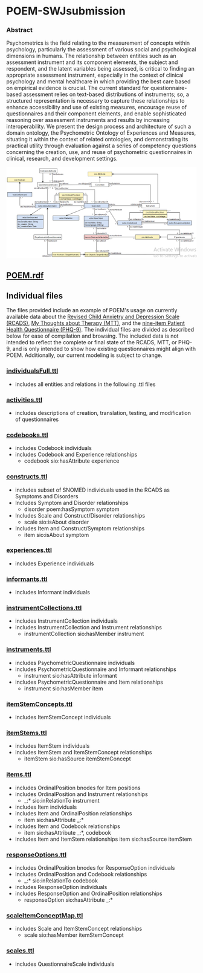 # POEM-SWJsubmission

### Abstract
Psychometrics is the field relating to the measurement of concepts within psychology, particularly the assessment of
various social and psychological dimensions in humans. The relationship between entities such as an assessment instrument and its component elements, the subject and respondent, and the latent variables being assessed, is critical to finding an appropriate assessment instrument, especially in the context of clinical psychology and mental healthcare in which providing the best care based on empirical evidence is crucial. The current standard for questionnaire-based assessment relies on text-based distributions of instruments; so, a structured representation is necessary to capture these relationships to enhance accessibility and use of existing measures, encourage reuse of questionnaires and their component elements, and enable sophisticated reasoning over assessment instruments and results by increasing interoperability. We present the design process and architecture of such a domain ontology, the Psychometric Ontology of Experiences and Measures, situating it within the context of related ontologies, and demonstrating its practical utility through evaluation against a series of competency questions concerning the creation, use, and reuse of psychometric questionnaires in clinical, research, and development settings.

![](https://raw.githubusercontent.com/tetherless-world/POEM/refs/heads/main/images/POEM_uml2.0.PNG)

## [POEM.rdf](POEM.rdf)


## Individual files
The files provided include an example of POEM's usage on currently available data about the [Revised Child Anxietry and Depression Scale (RCADS)](https://rcads.ucla.edu/), [My Thoughts about Therapy (MTT)](https://www.childfirst.ucla.edu/resources/), and the [nine-item Patient Health Questionnaire (PHQ-9)](https://www.apa.org/depression-guideline/patient-health-questionnaire.pdf). The individual files are divided as described below for ease of compilation and browsing. The included data is not intended to reflect the complete or final state of the RCADS, MTT, or PHQ-9, and is only intended to show how existing questionnaires might align with POEM. Additionally, our current modeling is subject to change.

### [individualsFull.ttl](individualsFull.ttl)
- includes all entities and relations in the following .ttl files

### [activities.ttl](individuals/activities.ttl) 
- includes descriptions of creation, translation, testing, and modification of questionnaires

### [codebooks.ttl](individuals/codebooks.ttl)
- includes Codebook individuals
- includes Codebook and Experience relationships
  - codebook sio:hasAttribute experience
 
### [constructs.ttl](individuals/constructs.ttl)
- includes subset of SNOMED individuals used in the RCADS as Symptoms and Disorders
- Includes Symptom and Disorder relationships
  - disorder poem:hasSymptom symptom
- Includes Scale and Construct/Disorder relationships
  - scale sio:isAbout disorder
- Includes Item and Construct/Symptom relationships
  - item sio:isAbout symptom

### [experiences.ttl](individuals/experiences.ttl)
- includes Experience individuals

### [informants.ttl](individuals/informants.ttl)
- includes Informant individuals

### [instrumentCollections.ttl](individuals/instrumentCollections.ttl)
- includes InstrumentCollection individuals
- includes InstrumentCollection and Instrument relationships
  - instrumentCollection sio:hasMember instrument

### [instruments.ttl](individuals/instruments.ttl)
- includes PsychometricQuestionnaire individuals
- includes PsychometricQuestionnaire and Informant relationships
  - instrument sio:hasAttribute informant
- includes PsychometricQuestionnaire and Item relationships
  - instrument sio:hasMember item

### [itemStemConcepts.ttl](individuals/itemStemConcepts.ttl)
- includes ItemStemConcept individuals

### [itemStems.ttl](individuals/itemStems.ttl)
- includes ItemStem individuals
- includes ItemStem and ItemStemConcept relationships
  - itemStem sio:hasSource itemStemConcept

### [items.ttl](individuals/items.ttl)
- includes OrdinalPosition bnodes for Item positions
- includes OrdinalPosition and Instrument relationships
  - _:* sio:inRelationTo instrument
- includes Item individuals
- includes Item and OrdinalPosition relationships
  - item sio:hasAttribute _:*
- includes Item and Codebook relationships
  - item sio:hasAttribute _:*, codebook
- includes Item and ItemStem relationships
   item sio:hasSource itemStem

### [responseOptions.ttl](individuals/responseOptions.ttl)
- includes OrdinalPosition bnodes for ResponseOption individuals
- includes OrdinalPosition and Codebook relationships
  - _:* sio:inRelationTo codebook
- includes ResponseOption individuals
- includes ResponseOption and OrdinalPosition relationships
  - responseOption sio:hasAttribute _:*

### [scaleItemConceptMap.ttl](individuals/scaleItemConceptMap.ttl)
- includes Scale and ItemStemConcept relationships
  - scale sio:hasMember itemStemConcept

### [scales.ttl](individuals/scales.ttl)
- includes QuestionnaireScale individuals

